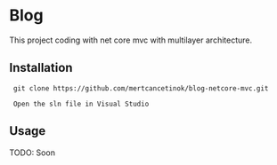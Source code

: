 # Blog

This project coding with net core mvc with multilayer architecture.

## Installation

```
 git clone https://github.com/mertcancetinok/blog-netcore-mvc.git
 
 Open the sln file in Visual Studio
```

## Usage

TODO: Soon

